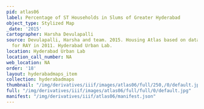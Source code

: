 ```yaml
---
pid: atlas06
label: Percentage of ST Households in Slums of Greater Hyderabad
object_type: Stylized Map
_date: '2015'
cartographer: Harsha Devulapalli
source: Devulapalli, Harsha and team. 2015. Housing Atlas based on data collected
  for RAY in 2011. Hyderabad Urban Lab.
location: Hyderabad Urban Lab
location_call_number: NA
web_location: NA
order: '18'
layout: hyderabadmaps_item
collection: hyderabadmaps
thumbnail: "/img/derivatives/iiif/images/atlas06/full/250,/0/default.jpg"
full: "/img/derivatives/iiif/images/atlas06/full/full/0/default.jpg"
manifest: "/img/derivatives/iiif/atlas06/manifest.json"
---
```

